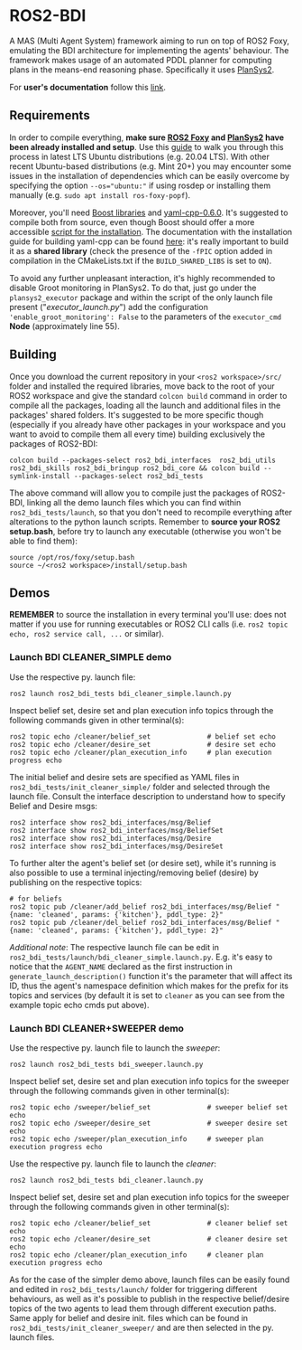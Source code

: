 # ROS2-BDI
A MAS (Multi Agent System) framework aiming to run on top of ROS2 Foxy, emulating the BDI architecture for implementing the agents' behaviour. The framework makes usage of an automated PDDL planner for computing plans in the means-end reasoning phase. Specifically it uses [PlanSys2](https://intelligentroboticslab.gsyc.urjc.es/ros2_planning_system.github.io/design/index.html).

For **user's documentation** follow this [link](https://devis12.github.io/ROS2-BDI.github.io/).

## Requirements 
In order to compile everything, **make sure [ROS2 Foxy](https://docs.ros.org/en/foxy/index.html#) and [PlanSys2](https://intelligentroboticslab.gsyc.urjc.es/ros2_planning_system.github.io/) have been already installed and setup**. Use this [guide](https://github.com/devis12/ROS2-BDI/blob/main/ros2_psys2_setup.pdf) to walk you through this process in latest LTS Ubuntu distributions (e.g. 20.04 LTS). With other recent Ubuntu-based distributions (e.g. Mint 20+) you may encounter some issues in the installation of dependencies which can be easily overcome by specifying the option `--os="ubuntu:"` if using rosdep or installing them manually (e.g. `sudo apt install ros-foxy-popf`). 

Moreover, you'll need [Boost libraries](https://www.boost.org/) and [yaml-cpp-0.6.0](https://github.com/jbeder/yaml-cpp/releases/tag/yaml-cpp-0.6.0). It's suggested to compile both from source, even though Boost should offer a more accessible [script for the installation](https://www.boost.org/doc/libs/1_77_0/tools/build/doc/html/index.html#bbv2.installation). The documentation with the installation guide for building yaml-cpp can be found [here](https://yaml-cpp.docsforge.com/#how-to-build): it's really important to build it as a **shared library** (check the presence of the `-fPIC` option added in compilation in the CMakeLists.txt if the `BUILD_SHARED_LIBS` is set to `ON`).

To avoid any further unpleasant interaction, it's highly recommended to disable Groot monitoring in PlanSys2. To do that, just go under the `plansys2_executor` package and within the script of the only launch file present ("*executor_launch.py*") add the configuration `'enable_groot_monitoring': False`  to the parameters of the `executor_cmd` **Node** (approximately line 55).

## Building

Once you download the current repository in your `<ros2 workspace>/src/` folder and installed the required libraries, move back to the root of your ROS2 workspace and give the standard `colcon build` command in order to compile all the packages, loading all the launch and additional files in the packages' shared folders. It's suggested to be more specific though (especially if you already have other packages in your workspace and you want to avoid to compile them all every time) building exclusively the packages of ROS2-BDI:
```
colcon build --packages-select ros2_bdi_interfaces  ros2_bdi_utils  ros2_bdi_skills ros2_bdi_bringup ros2_bdi_core && colcon build --symlink-install --packages-select ros2_bdi_tests
```
The above command will allow you to compile just the packages of ROS2-BDI, linking all the demo launch files which you can find within `ros2_bdi_tests/launch`, so that you don't need to recompile everything after alterations to the python launch scripts.
Remember to **source your ROS2 setup.bash**, before try to launch any executable (otherwise you won't be able to find them):
```
source /opt/ros/foxy/setup.bash
source ~/<ros2 workspace>/install/setup.bash
```

## Demos
**REMEMBER** to source the installation in every terminal you'll use: does not matter if you use for running executables or ROS2 CLI calls (i.e. `ros2 topic echo, ros2 service call, ...` or similar).

### Launch BDI CLEANER_SIMPLE demo
Use the respective py. launch file:
```
ros2 launch ros2_bdi_tests bdi_cleaner_simple.launch.py
```
Inspect belief set, desire set and plan execution info topics through the following commands given in other terminal(s):
```
ros2 topic echo /cleaner/belief_set              # belief set echo
ros2 topic echo /cleaner/desire_set              # desire set echo
ros2 topic echo /cleaner/plan_execution_info     # plan execution progress echo
```

The initial belief and desire sets are specified as YAML files in `ros2_bdi_tests/init_cleaner_simple/` folder and selected through the launch file. Consult the interface description to understand how to specify Belief and Desire msgs:
```
ros2 interface show ros2_bdi_interfaces/msg/Belief
ros2 interface show ros2_bdi_interfaces/msg/BeliefSet
ros2 interface show ros2_bdi_interfaces/msg/Desire
ros2 interface show ros2_bdi_interfaces/msg/DesireSet

```

To further alter the agent's belief set (or desire set), while it's running is also possible to use a terminal injecting/removing belief (desire) by publishing on the respective topics:

```
# for beliefs
ros2 topic pub /cleaner/add_belief ros2_bdi_interfaces/msg/Belief "{name: 'cleaned', params: {'kitchen'}, pddl_type: 2}"
ros2 topic pub /cleaner/del_belief ros2_bdi_interfaces/msg/Belief "{name: 'cleaned', params: {'kitchen'}, pddl_type: 2}"
```

_Additional note_: The respective launch file can be edit in  `ros2_bdi_tests/launch/bdi_cleaner_simple.launch.py`. E.g. it's easy to notice that the `AGENT_NAME` declared as the first instruction in `generate_launch_description()` function it's the parameter that will affect its ID, thus the agent's namespace definition which makes for the prefix for its topics and services (by default it is set to `cleaner` as you can see from the example topic echo cmds put above).

### Launch BDI CLEANER+SWEEPER demo
Use the respective py. launch file to launch the _sweeper_:
```
ros2 launch ros2_bdi_tests bdi_sweeper.launch.py
```
Inspect belief set, desire set and plan execution info topics for the sweeper through the following commands given in other terminal(s):
```
ros2 topic echo /sweeper/belief_set              # sweeper belief set echo
ros2 topic echo /sweeper/desire_set              # sweeper desire set echo
ros2 topic echo /sweeper/plan_execution_info     # sweeper plan execution progress echo
```

Use the respective py. launch file to launch the _cleaner_:
```
ros2 launch ros2_bdi_tests bdi_cleaner.launch.py
```
Inspect belief set, desire set and plan execution info topics for the sweeper through the following commands given in other terminal(s):
```
ros2 topic echo /cleaner/belief_set              # cleaner belief set echo
ros2 topic echo /cleaner/desire_set              # cleaner desire set echo
ros2 topic echo /cleaner/plan_execution_info     # cleaner plan execution progress echo
```
As for the case of the simpler demo above, launch files can be easily found and edited in `ros2_bdi_tests/launch/` folder for triggering different behaviours, as well as it's possible to publish in the respective belief/desire topics of the two agents to lead them through different execution paths. Same apply for belief and desire init. files which can be found in `ros2_bdi_tests/init_cleaner_sweeper/` and are then selected in the py. launch files.

